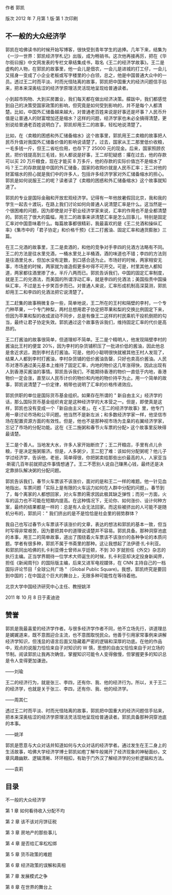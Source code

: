 作者 郭凯

版次 2012 年 7 月第 1 版·第 1 次印刷

## 不一般的大众经济学

郭凯在哈佛读书的时候开始写博客，很快受到青年学生的追捧。几年下来，结集为《一沙一世界：郭凯经济学札记》出版，成为畅销书。这次他再接再厉，把在《华尔街曰报》中文网发表的专栏文章结集成书，取名《王二的经济学故事》。王二是虚构的人物，在郭凯的故事里，他一会儿是佃农，一会儿是进城的打工仔，一会儿又摇身一变成了小企业老板或写字楼里的小白领，总之，他是中国普通大众中的一员。透过王二时而平淡、时而光怪陆离的故事，郭凯把中国重大的经济问题信手拈来，把本来深奥枯涩的经济学原理活灵活现地呈现给普通读者。

小到超市购物、大到买房置业，我们每天都在做出经济决策。艨跋中，我们都感觉到自己的决策受国家政策的影响，但究竟是如何受到影响的，并不是每个人都清楚。比如，中国外汇储备越来越大，对普通老百姓来说是好事还是坏事？人民币升值是让普通人的财富增加还是缩水？这样的问题，经济学家也未必全搞得清楚，更别说给普通老百姓说明白了。郭凯却用王二的故事，轻松地说清楚了。

比如，在〈卖粮的困惑和外汇储备缩水》这个故事里，郭凯用王二卖粮的故事把人民币升值对我国外汇储备价值的影响说请楚了。过去，国家从王二那里低价收粮，一毛多钱一斤，但王二省吃俭用，也存下了 25000 元的现金。后来，国家照顾农民，把价钱提高到三毛钱，别人都说是好事，王二却犯疑惑：撂在过去，他的存款可以买 20 万斤粮食，现在才能买 8 万多斤，他的存款的实际价值岂不是缩水了吗？王二的存款就是中国的外汇储备，国家的收购价就是人民币汇率；王二对他的财富缩水的担心就是我们中的许多人，包括许多经济学家对外汇储备缩水的担心。郭凯是如何说服王二的呢？读者读了《卖粮的困惑和外汇储备缩水》这个故事就知道了。

郭凯的专业是国际金融和开放宏观经济学。记得有一年他放暑假回北京，我和我的学生一起去十渡玩，在路上我们讨论如何向普通人说清楚汇率是什么。这当然是一个很困难的问题，因为即使是对于职业经济学家来说，汇率的作用也不是全都清楚的。郭凯花了很大的篇幅，用王二的故事来讲清楚汇率是怎么回事儿，特别是固定汇率对中国意味着什么。每篇故事都很精彩，我最喜欢的是《王二兑酒和操纵汇率》《集市中的「君子协定」和价格千预》《王二打酱油、固定汇率和通货膨胀》三篇。

在王二兑酒的故事里，王二是卖酒的，和他的竞争对手李四的兑酒方法略有不同。王二的方法是往水里兑酒，一桶水里兑上半桶酒，酒的味道也不错；李四的方法则是往酒里兑水，但加水没有定数，到口感合适为止。市场好的时候，两家相安无事，市场差的时候，两家就为谁造假更多吵得不可开交。可是，村里其他人都知道，两家都往酒里掺了水，半斤八两而已。郭凯告诉我们，中国的固定汇率制度，就是王二的兑酒法，而美国的所谓浮动汇率，就是李四的兑酒法；美国指责中国操纵汇率，不过是五十步笑百步而已。对普通人来说，汇率形成机制高深莫测，郭凯却用王二和李四的兑酒法把它说清楚了。

王二赶集的故事稍微复杂一些，简单地说，王二所在的王村和隔壁的李村，一个专门种苹果，一个专门种梨，两村总想用君子协定把苹果和梨的交换比例固定下来，但因为苹果和梨的收成波动不同步，总是有像王二这样的村民乘机干投机倒把的勾当，最终让君子协定失效。郭凯通过这个故事告诉我们，维持固定汇率的代价是高昂的。

王二打酱油的故事很简单，但道理却不简单。王二是个精明人，他发现隔壁李村的酱油比王村的便宜 20%，因为李村的杂货铺积压了一批进价低的酱油，因此他总是舍近求远，跑到李村去打酱油。可是，他的小聪明很快就被其他王村人发现了，结果人人都到李村打酱油，李村杂货铺的低价酱油告罄，只好也卖高价酱油。人民币对港币通过美元基本上维持了固定汇率，内地的物价这几年涨得快，因此出现有人到香港买酱油的事情。郭凯告诉我们，不能期待香港的物价一直低于内地，香港物价一定会涨，直至以人民币计价的物价和内地的物价持平为止。用一个简单的故事，郭凯说清楚了一价定律，梢带也说明了汇率的价格传递效应。

郭凯供职的单位是国际货币基金组织。如果存在所谓的 " 新自由主义」经济学的话，那么国际货币基金组织肯定是这种经济学的大本营之一。但是，即使真是这样，郭凯也没有变成一个「新自由主义者」。在 <王二的经济学故事》里，他专门用一章讨论市场和公平问题。他当然不是新左派；和多数经济学家一样，他坚信市场在配置资源方面的有效性。但是，他也不是那种视市场为圭臬的右翼经济学家，忘记了市场的分配功能。这在《王二施粥和春节火车票的分配> 这个故事里反映得最请楚。

王二是个善人。当地发大水，许多人家开始断炊了；王二开粮店，手里有点儿佘粮，于是决定施粥赈济。但是，人多粥少，王二犯了难：该如何分配粥呢？他儿子学过经济学，告诉他，老爸，简单得很，你把粥卖给那些出价最高的人，人家亚当·斯密几百年前就把这件事情想通了。王二不愿别人说自己赚黑心钱，最终还是决定靠排队解决粥的分配问题。

郭凯告诉我们，春节火车票该不该涨价，面对的是和王二一样的难题。他一针见血地指出，车票问题「实际上是有限的火车运力如何在人群中分配的问题」。春节到了，每个离家的人都想回家，对火车票的需求因此极其缺乏弹性；而另一方面，火车的运力也不可能在短期内提高。在这种情况下，无论你、如何涨价、设计何种方案，最终的结果都是一样的：总是有人会无法回家。而这些被挤出的人可能不是随机分布的，郭凯问：" 我们挤出的是不是恰恰是社会里的弱势群体？

我自己也写过春节火车票该不该涨价的文章，表达的想法和郭凯的基本一致，但当时写得非常艰苦，因为要把其中的道理说请楚并不容易。郭凯具备。那种洞穿池底的本事，用王二的简单故事，道出了围绕着火车票该不该涨价的各种争论的本质问题。学者有很多种，郭凯不属于书斋里的那种。这让我想起了法伊德·扎卡利亚。和郭凯同出哈佛的扎卡利亚傅士曾师从亨廷顿，不到 30 岁就担任《外交》杂志的执行主编。正当学界期待一位学术大师诞生的时候，扎卡利亚却决定投身新闻界，担任《新闻周刊》的国际版主编，后来又进军电视媒体，在 CNN 主持自己的一档国际评论节目「全球公共广场 "（Global Public Square)。我想，郭凯终究是要回到中国的；在中国这个巨大的舞台上，无限多种可能性在等待着他。

北京大学中国经济研究中心主任、教授姚洋

2011 年 10 月 8 日于麦迪逊

## 赞誉

郭凯是我最喜爱的经济学作者。与很多经济学作者不同，他不立场先行，讲道理总是娓娓道来，既不意图迎合主流，也不意图取悦民众。他善于引用家常事例来讲解经济学知识，但浅显的语言后面又隐藏着严密的逻辑和深厚的功底。在他的作品中，观点的说服力恰恰来自子对知识的 W 慎，思想的自由又恰恰来自于对立场的节制。阅读郭凯让我再次确信，掌握知识可能令人变得傲慢，但掌握更多的知识总是令人变得更加谦逊。

——刘瑜

王二的经济行为，就是张三、李四，还有你、我、他的经济行为。所以，关于王二的经济学，也就是关于张三、李四，还有你、我、他的经济学。

——周其仁

透过王二时而平淡、时而光怪陆离的故事，郭凯把中国重大的经济问题信手拈来，把本来深奥枯涩的经济学原理活灵活现地呈现给普通读者。郭凯具备那种洞穿池底的本事。

——姚洋

郭凯是愿意与大众对话并知道如何与大众对话的经济学者。通过发生在王二身上的生活故事，哈佛大学经济学博士郭凯如庖丁解牛般揭开了经济现象的神秘面纱。文章风趣幽默、逻辑清晰、环环相扣，有助于门外汉了解经济学的分析逻辑和方法。

——袁莉

## 目录

不一般的大众经济学

第 1 章 如何看待收入分配不均

第 2 章 该不该对月饼征税

第 3 章 房地产的那些事儿

第 4 章 是否给汇率松松绑

第 5 章 货币政策的难题

第 6 章 经济政策的误解和真相

第 7 章 发展模式之争

第 8 章 在世界的舞台上